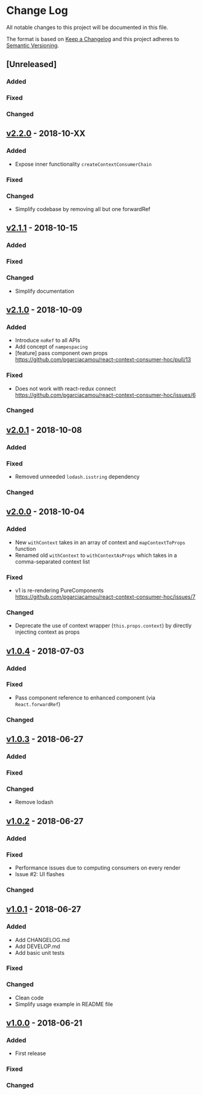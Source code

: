 # Change Log
All notable changes to this project will be documented in this file.

The format is based on [Keep a Changelog](http://keepachangelog.com/)
and this project adheres to [Semantic Versioning](http://semver.org/).

## [Unreleased]
### Added
### Fixed
### Changed

## [v2.2.0](https://github.com/pgarciacamou/react-context-consumer-hoc/releases/tag/v2.2.0) - 2018-10-XX
### Added
- Expose inner functionality `createContextConsumerChain`
### Fixed
### Changed
- Simplify codebase by removing all but one forwardRef

## [v2.1.1](https://github.com/pgarciacamou/react-context-consumer-hoc/releases/tag/v2.1.1) - 2018-10-15
### Added
### Fixed
### Changed
- Simplify documentation

## [v2.1.0](https://github.com/pgarciacamou/react-context-consumer-hoc/releases/tag/v2.1.0) - 2018-10-09
### Added
- Introduce `noRef` to all APIs
- Add concept of `nampespacing`
- [feature] pass component own props https://github.com/pgarciacamou/react-context-consumer-hoc/pull/13
### Fixed
- Does not work with react-redux connect https://github.com/pgarciacamou/react-context-consumer-hoc/issues/6
### Changed

## [v2.0.1](https://github.com/pgarciacamou/react-context-consumer-hoc/releases/tag/v2.0.1) - 2018-10-08
### Added
### Fixed
- Removed unneeded `lodash.isstring` dependency
### Changed

## [v2.0.0](https://github.com/pgarciacamou/react-context-consumer-hoc/releases/tag/v2.0.0) - 2018-10-04
### Added
- New `withContext` takes in an array of context and `mapContextToProps` function
- Renamed old `withContext` to `withContextAsProps` which takes in a comma-separated context list
### Fixed
- v1 is re-rendering PureComponents https://github.com/pgarciacamou/react-context-consumer-hoc/issues/7
### Changed
- Deprecate the use of context wrapper (`this.props.context`) by directly injecting context as props

## [v1.0.4](https://github.com/pgarciacamou/react-context-consumer-hoc/releases/tag/v1.0.4) - 2018-07-03
### Added
### Fixed
- Pass component reference to enhanced component (via `React.forwardRef`)
### Changed

## [v1.0.3](https://github.com/pgarciacamou/react-context-consumer-hoc/releases/tag/v1.0.3) - 2018-06-27
### Added
### Fixed
### Changed
- Remove lodash

## [v1.0.2](https://github.com/pgarciacamou/react-context-consumer-hoc/releases/tag/v1.0.2) - 2018-06-27
### Added
### Fixed
- Performance issues due to computing consumers on every render
- Issue #2: UI flashes
### Changed

## [v1.0.1](https://github.com/pgarciacamou/react-context-consumer-hoc/releases/tag/v1.0.1) - 2018-06-27
### Added
- Add CHANGELOG.md
- Add DEVELOP.md
- Add basic unit tests
### Fixed
### Changed
- Clean code
- Simplify usage example in README file

## [v1.0.0](https://github.com/pgarciacamou/react-context-consumer-hoc/releases/tag/1.0.0) - 2018-06-21
### Added
- First release
### Fixed
### Changed

